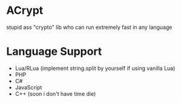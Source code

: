 # ACrypt
 stupid ass "crypto" lib who can run extremely fast in any language
# Language Support
- Lua/RLua (implement string.split by yourself if using vanilla Lua)
- PHP
- C#
- JavaScript
- C++ (soon i don't have time die)
